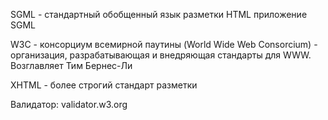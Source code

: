 SGML - стандартный обобщенный язык разметки
HTML приложение SGML

W3C - консорциум всемирной паутины (World Wide Web Consorcium) - организация,
разрабатывающая и внедряющая стандарты для WWW. Возглавляет Тим Бернес-Ли

XHTML - более строгий стандарт разметки

Валидатор: validator.w3.org
